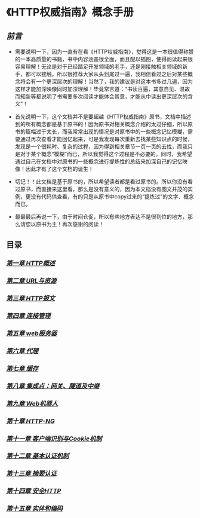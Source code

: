 # 《HTTP权威指南》概念手册

## *前言*

* 需要说明一下，因为一直有在看《HTTP权威指南》，觉得这是一本很值得称赞的一本高质量的书籍，书中内容涵盖很全面，而且配以插图，使得阅读起来很容易理解！无论是对于已经踏足开发领域的老手，还是刚接触相关领域的新手，都可以接触。所以很推荐大家从头到尾过一遍，我相信看过之后对某些概念将会有一个更深层次的理解！当然了，我的建议是对这本书多过几遍，因为这样才能加深映像同时加深理解！毕竟常言道：“书读百遍，其意自见、温故而知新等都说明了书需要多次阅读才能体会其意，才能从中读出更深层次的含义”！

* 首先说明一下，这个文档并不是要超越《HTTP权威指南》原书，文档中描述到的所有概念都是基于原书的！因为原书对相关概念介绍的太过仔细，所以原书的篇幅过于太长，而我常常出现的情况是对原书中的一些概念记忆模糊，需要通过再次查看才能回忆起来，可是我发现每次重新去找某些知识点的时候，发现是一个很耗时、复杂的过程，因为得到相关章节一页一页的去找，而我只是对于某个概念“模糊”而已，所以我觉得这个过程是不必要的，同时，我希望通过自己在文档中对原书的一些概念进行提炼性的总结来加深自己的记忆映像！因此才有了这个文档的诞生！

* 切记！！此文档是基于原书的，所以希望读者都是看过原书的。所以你没有看过原书，而直接来这里看，那么是没有意义的，因为本文档没有图文并茂的实例，更没有代码供查看，有的只是从原书中copy过来的“提炼过”的文字、概念而已。

* 最最最后再说一下，由于时间仓促，所以有些地方表达不是很到位的地方，那么请您以原书为主！再次感谢的阅读！




## 目录

### *[第一章 HTTP概述](https://github.com/woai30231/http/tree/master/%E7%AC%AC%E4%B8%80%E7%AB%A0%20HTTP%20%E6%A6%82%E8%BF%B0)*


### *[第二章 URL与资源](https://github.com/woai30231/http/tree/master/%E7%AC%AC%E4%BA%8C%E7%AB%A0%20URL%E4%B8%8E%E8%B5%84%E6%BA%90)*


### *[第三章 HTTP报文](https://github.com/woai30231/http/tree/master/%E7%AC%AC%E4%B8%89%E7%AB%A0%20HTTP%E6%8A%A5%E6%96%87)*


### *[第四章 连接管理](https://github.com/woai30231/http/tree/master/%E7%AC%AC%E5%9B%9B%E7%AB%A0%20%E8%BF%9E%E6%8E%A5%E7%AE%A1%E7%90%86)*

### *[第五章 web服务器](https://github.com/woai30231/http/tree/master/%E7%AC%AC%E4%BA%94%E7%AB%A0%20web%E6%9C%8D%E5%8A%A1%E5%99%A8)*

### *[第六章 代理](https://github.com/woai30231/http/tree/master/%E7%AC%AC%E5%85%AD%E7%AB%A0%20%E4%BB%A3%E7%90%86)*

### *[第七章 缓存](https://github.com/woai30231/http/tree/master/%E7%AC%AC%E4%B8%83%E7%AB%A0%20%E7%BC%93%E5%AD%98)*

### *[第八章 集成点：网关、隧道及中继](https://github.com/woai30231/http/tree/master/%E7%AC%AC%E5%85%AB%E7%AB%A0%20%E9%9B%86%E6%88%90%E7%82%B9%EF%BC%9A%E7%BD%91%E5%85%B3%E3%80%81%E9%9A%A7%E9%81%93%E5%8F%8A%E4%B8%AD%E7%BB%A7)*

### *[第九章 Web机器人](https://github.com/woai30231/http/tree/master/%E7%AC%AC%E4%B9%9D%E7%AB%A0%20Web%E6%9C%BA%E5%99%A8%E4%BA%BA)*

### *[第十章 HTTP-NG](https://github.com/woai30231/http/tree/master/%E7%AC%AC%E5%8D%81%E7%AB%A0%20HTTP-NG)*

### *[第十一章 客户端识别与Cookie机制](https://github.com/woai30231/http/tree/master/%E7%AC%AC%E5%8D%81%E4%B8%80%E7%AB%A0%20%E5%AE%A2%E6%88%B7%E7%AB%AF%E8%AF%86%E5%88%AB%E4%B8%8ECookie%E6%9C%BA%E5%88%B6)*

### *[第十二章 基本认证机制](https://github.com/woai30231/http/tree/master/%E7%AC%AC%E5%8D%81%E4%BA%8C%E7%AB%A0%20%E5%9F%BA%E6%9C%AC%E8%AE%A4%E8%AF%81%E6%9C%BA%E5%88%B6)*

### *[第十三章 摘要认证](https://github.com/woai30231/http/tree/master/%E7%AC%AC%E5%8D%81%E4%B8%89%E7%AB%A0%20%E6%91%98%E8%A6%81%E8%AE%A4%E8%AF%81)*

### *[第十四章 安全HTTP](https://github.com/woai30231/http/tree/master/%E7%AC%AC%E5%8D%81%E5%9B%9B%E7%AB%A0%20%E5%AE%89%E5%85%A8HTTP)*

### *[第十五章 实体和编码](https://github.com/woai30231/http/tree/master/%E7%AC%AC%E5%8D%81%E4%BA%94%E7%AB%A0%20%E5%AE%9E%E4%BD%93%E5%92%8C%E7%BC%96%E7%A0%81)*